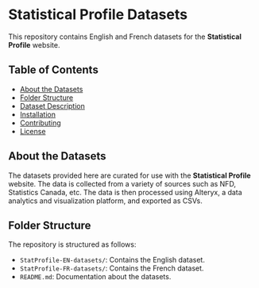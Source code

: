 # Statistical Profile Datasets

This repository contains English and French datasets for the **Statistical Profile** website.

## Table of Contents

- [About the Datasets](#about-the-datasets)
- [Folder Structure](#folder-structure)
- [Dataset Description](#dataset-description)
- [Installation](#installation)
- [Contributing](#contributing)
- [License](#license)

## About the Datasets

The datasets provided here are curated for use with the **Statistical Profile** website. The data is collected from a variety of sources such as NFD, Statistics Canada, etc. The data is then processed using Alteryx, a data analytics and visualization platform, and exported as CSVs.

## Folder Structure

The repository is structured as follows:

- `StatProfile-EN-datasets/`: Contains the English dataset.
- `StatProfile-FR-datasets/`: Contains the French dataset.
- `README.md`: Documentation about the datasets.
